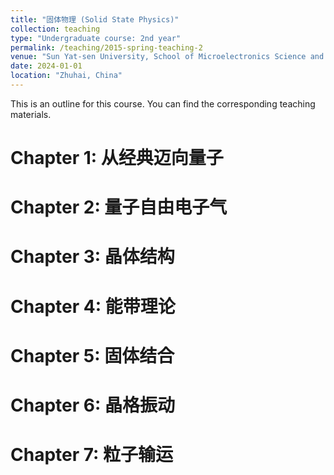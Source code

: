 ```yaml
---
title: "固体物理 (Solid State Physics)"
collection: teaching
type: "Undergraduate course: 2nd year"
permalink: /teaching/2015-spring-teaching-2
venue: "Sun Yat-sen University, School of Microelectronics Science and Technology"
date: 2024-01-01
location: "Zhuhai, China"
---
```


This is an outline for this course. You can find the corresponding teaching materials.

Chapter 1: 从经典迈向量子
======

Chapter 2: 量子自由电子气
======

Chapter 3: 晶体结构
======

Chapter 4: 能带理论
======

Chapter 5: 固体结合
======

Chapter 6: 晶格振动
======

Chapter 7: 粒子输运
======


